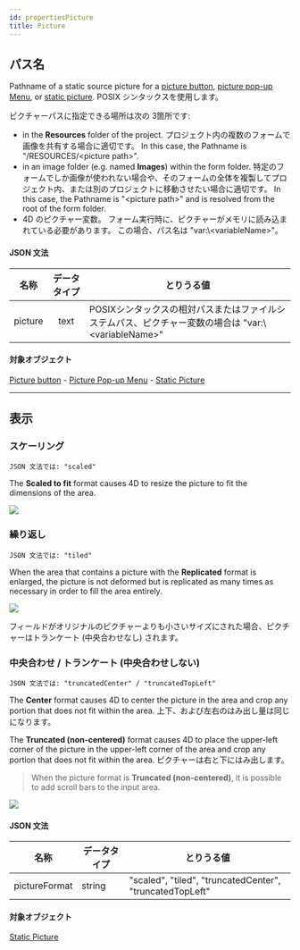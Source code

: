 ```yaml
---
id: propertiesPicture
title: Picture
---
```


## パス名

Pathname of a static source picture for a [picture button](pictureButton_overview.md), [picture pop-up Menu](picturePopupMenu_overview.md), or [static picture](staticPicture.md). POSIX シンタックスを使用します。

ピクチャーパスに指定できる場所は次の 3箇所です:

- in the **Resources** folder of the project. プロジェクト内の複数のフォームで画像を共有する場合に適切です。 In this case, the Pathname is "/RESOURCES/\<picture path\>".
- in an image folder (e.g. named **Images**) within the form folder. 特定のフォームでしか画像が使われない場合や、そのフォームの全体を複製してプロジェクト内、または別のプロジェクトに移動させたい場合に適切です。 In this case, the Pathname is "\<picture path\>" and is resolved from the root of the form folder.
- 4D のピクチャー変数。 フォーム実行時に、ピクチャーがメモリに読み込まれている必要があります。 この場合、パス名は "var:\\<variableName\>"。

#### JSON 文法

|    名称   | データタイプ | とりうる値                                                                               |
| :-----: | :----: | ----------------------------------------------------------------------------------- |
| picture |  text  | POSIXシンタックスの相対パスまたはファイルシステムパス、ピクチャー変数の場合は "var:\\<variableName\>" |

#### 対象オブジェクト

[Picture button](pictureButton_overview.md) - [Picture Pop-up Menu](picturePopupMenu_overview.md) - [Static Picture](staticPicture.md)

---

## 表示

### スケーリング

`JSON 文法では: "scaled"`

The **Scaled to fit** format causes 4D to resize the picture to fit the dimensions of the area.

![](../assets/en/FormObjects/property_pictureFormat_ScaledToFit.png)

### 繰り返し

`JSON 文法では: "tiled"`

When the area that contains a picture with the **Replicated** format is enlarged, the picture is not deformed but is replicated as many times as necessary in order to fill the area entirely.

![](../assets/en/FormObjects/property_pictureFormat_Replicated.png)

フィールドがオリジナルのピクチャーよりも小さいサイズにされた場合、ピクチャーはトランケート (中央合わせなし) されます。

### 中央合わせ / トランケート (中央合わせしない)

`JSON 文法では: "truncatedCenter" / "truncatedTopLeft"`

The **Center** format causes 4D to center the picture in the area and crop any portion that does not fit within the area. 上下、および左右のはみ出し量は同じになります。

The **Truncated (non-centered)** format causes 4D to place the upper-left corner of the picture in the upper-left corner of the area and crop any portion that does not fit within the area. ピクチャーは右と下にはみ出します。

> When the picture format is **Truncated (non-centered)**, it is possible to add scroll bars to the input area.

![](../assets/en/FormObjects/property_pictureFormat_Truncated.png)

#### JSON 文法

| 名称            | データタイプ | とりうる値                                                    |
| ------------- | ------ | -------------------------------------------------------- |
| pictureFormat | string | "scaled", "tiled", "truncatedCenter", "truncatedTopLeft" |

#### 対象オブジェクト

[Static Picture](staticPicture.md)
